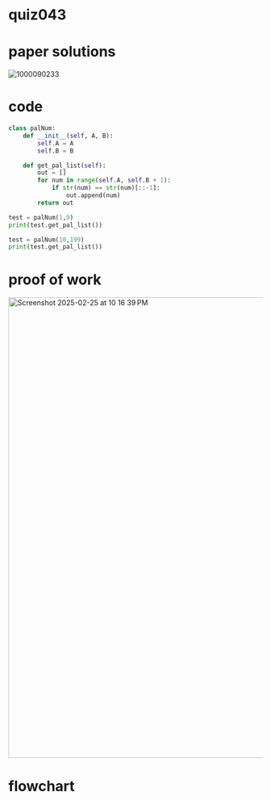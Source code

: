 # quiz043

# paper solutions
![1000090233](https://github.com/user-attachments/assets/7b55d465-92a0-4bfe-9d90-7bb8db17bb9d)

# code
```.py
class palNum:
    def __init__(self, A, B):
        self.A = A
        self.B = B

    def get_pal_list(self):
        out = []
        for num in range(self.A, self.B + 1):
            if str(num) == str(num)[::-1]:
                out.append(num)
        return out

test = palNum(1,9)
print(test.get_pal_list())

test = palNum(10,199)
print(test.get_pal_list())
```

# proof of work
<img width="913" alt="Screenshot 2025-02-25 at 10 16 39 PM" src="https://github.com/user-attachments/assets/809846dd-7d39-4dc4-b6ae-f386e33e8871" />

# flowchart
